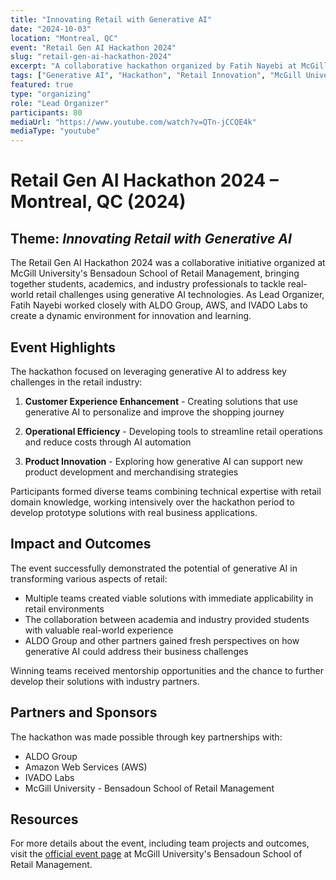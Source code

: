 ```yaml
---
title: "Innovating Retail with Generative AI"
date: "2024-10-03"
location: "Montreal, QC"
event: "Retail Gen AI Hackathon 2024"
slug: "retail-gen-ai-hackathon-2024"
excerpt: "A collaborative hackathon organized by Fatih Nayebi at McGill University for ALDO Group in partnership with AWS and IVADO Labs, focusing on retail innovation through generative AI."
tags: ["Generative AI", "Hackathon", "Retail Innovation", "McGill University", "ALDO Group", "AWS"]
featured: true
type: "organizing"
role: "Lead Organizer"
participants: 80
mediaUrl: "https://www.youtube.com/watch?v=QTn-jCCQE4k"
mediaType: "youtube"
---
```


# Retail Gen AI Hackathon 2024 – Montreal, QC (2024)

## Theme: *Innovating Retail with Generative AI*

The Retail Gen AI Hackathon 2024 was a collaborative initiative organized at McGill University's Bensadoun School of Retail Management, bringing together students, academics, and industry professionals to tackle real-world retail challenges using generative AI technologies. As Lead Organizer, Fatih Nayebi worked closely with ALDO Group, AWS, and IVADO Labs to create a dynamic environment for innovation and learning.

## Event Highlights

The hackathon focused on leveraging generative AI to address key challenges in the retail industry:

1. **Customer Experience Enhancement** - Creating solutions that use generative AI to personalize and improve the shopping journey
   
2. **Operational Efficiency** - Developing tools to streamline retail operations and reduce costs through AI automation

3. **Product Innovation** - Exploring how generative AI can support new product development and merchandising strategies

Participants formed diverse teams combining technical expertise with retail domain knowledge, working intensively over the hackathon period to develop prototype solutions with real business applications.

## Impact and Outcomes

The event successfully demonstrated the potential of generative AI in transforming various aspects of retail:

- Multiple teams created viable solutions with immediate applicability in retail environments
- The collaboration between academia and industry provided students with valuable real-world experience
- ALDO Group and other partners gained fresh perspectives on how generative AI could address their business challenges

Winning teams received mentorship opportunities and the chance to further develop their solutions with industry partners.

## Partners and Sponsors

The hackathon was made possible through key partnerships with:
- ALDO Group
- Amazon Web Services (AWS)
- IVADO Labs
- McGill University - Bensadoun School of Retail Management

## Resources

For more details about the event, including team projects and outcomes, visit the [official event page](https://www.mcgill.ca/bensadoun-school/featured-events/retail-gen-ai-hackathon) at McGill University's Bensadoun School of Retail Management. 